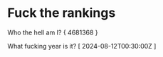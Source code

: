 # Fuck the rankings

Who the hell am I?
{ 4681368 }

What fucking year is it?
[ 2024-08-12T00:30:00Z ]
